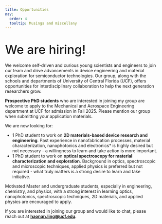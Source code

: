 ```yaml
---
title: Opportunities
nav:
  order: 4
  tooltip: Musings and miscellany
---
```


<h1><div class="text-center" style="margin-top: 10px; font-weight: 450; font-size: 2.5rem" > We are hiring! </div></h1>

We welcome self-driven and curious young scientists and engineers to join our team and drive advancements in device engineering and material exploration for semiconductor technologies. Our group, along with the schools and departments of University of Central Florida (UCF), offers opportunities for interdisciplinary collaboration to help the next generation researchers grow.

**Prospective PhD students** who are interested in joining my group are welcome to apply to the Mechanical and Aerospace Engineering department at UCF for admission in Fall 2025. Please mention our group when submitting your application materials. 

We are now looking for:
- 1 PhD student to work on **2D materials-based device research and engineering**. Past experience in nanofabrication processes, material characterization, nanophotonics and electronics* is highly desired but not necessary - a willingness to learn and take action is more important. 
- 1 PhD student to work on **optical spectroscopy for material characterization and exploration**. Background in optics, spectroscopic and microscopic techniques, applied physics is preferred but not required - what truly matters is a strong desire to learn and take initiative.
<!-- end of the list -->

Motivated Master and undergraduate students, especially in engineering, chemistry, and physics, with a strong interest in learning optics, nanophotonics, spectroscopic techniques, 2D materials, and applied physics are encouraged to apply.

If you are interested in joining our group and would like to chat, please reach out at **haonan.ling@ucf.edu**.
